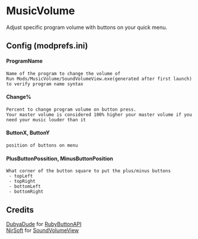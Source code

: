# MusicVolume
Adjust specific program volume with buttons on your quick menu.

## Config (modprefs.ini)
#### ProgramName
    Name of the program to change the volume of
    Run Mods/MusicVolume/SoundVolumeView.exe(generated after first launch) to verify program name syntax
#### Change%
    Percent to change program volume on button press.
    Your master volume is considered 100% higher your master volume if you need your music louder than it
#### ButtonX, ButtonY
    position of buttons on menu
#### PlusButtonPossition, MinusButtonPosition
    What corner of the button square to put the plus/minus buttons
     - topLeft
     - topRight
     - bottomLeft
     - bottomRight
     
## Credits
[DubyaDude](https://github.com/DubyaDude) for [RubyButtonAPI](https://github.com/DubyaDude/RubyButtonAPI)
<br>[NirSoft](https://www.nirsoft.net/) for [SoundVolumeView](https://www.nirsoft.net/utils/sound_volume_view.html)
